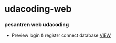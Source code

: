# udacoding-web

### pesantren web udacoding
- Preview login & register connect database [VIEW](https://youtu.be/QR24TagxHDU)
